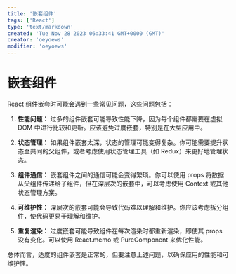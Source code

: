 ```yaml
---
title: '嵌套组件'
tags: ['React']
type: 'text/markdown'
created: 'Tue Nov 28 2023 06:33:41 GMT+0000 (GMT)'
creator: 'oeyoews'
modifier: 'oeyoews'
---
```


# 嵌套组件

React 组件嵌套时可能会遇到一些常见问题，这些问题包括：

1. **性能问题：** 过多的组件嵌套可能导致性能下降，因为每个组件都需要在虚拟 DOM 中进行比较和更新。应该避免过度嵌套，特别是在大型应用中。

1. **状态管理：** 如果组件嵌套太深，状态的管理可能变得复杂。你可能需要提升状态至共同的父组件，或者考虑使用状态管理工具（如 Redux）来更好地管理状态。

1. **组件通信：** 嵌套组件之间的通信可能会变得繁琐。你可以使用 props 将数据从父组件传递给子组件，但在深层次的嵌套中，可以考虑使用 Context 或其他状态管理方案。

1. **可维护性：** 深层次的嵌套可能会导致代码难以理解和维护。你应该考虑拆分组件，使代码更易于理解和维护。

1. **重复渲染：** 过度嵌套可能导致组件在每次渲染时都重新渲染，即使其 props 没有变化。可以使用 React.memo 或 PureComponent 来优化性能。

总体而言，适度的组件嵌套是正常的，但要注意上述问题，以确保应用的性能和可维护性。
